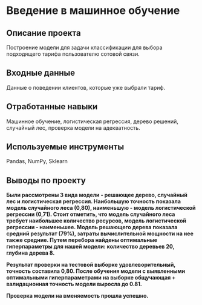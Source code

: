 # Введение в машинное обучение
## Описание проекта
Построение модели для задачи классификации для выбора подходящего тарифа пользователю сотовой связи.
## Входные данные
Данные о поведении клиентов, которые уже выбрали тариф.
## Отработанные навыки
Машинное обучение, логистическая регрессия, дерево решений, случайный лес, проверка модели на адекватность.
## Используемые инструменты
Pandas, NumPy, Sklearn
## Выводы по проекту
**Были рассмотрены 3 вида модели - решающее дерево, случайный лес и логистическая регрессия. Наибольшую точность показала модель случайного леса (0,80), наименьшую - модель логистической регрессии (0,71). Стоит отметить, что модель случайного леса требует наибольшее количество ресурсов, модель логистической регрессии - наименьшее. Модель решающего дерева показала средний результат (79%), затраты вычислительной мощности на нее также средние. Путем перебора найдены оптимальные гиперпараметры для нашей модели: количество деревьев 20, глубина дерева 8.**

**Результат проверки на тестовой выборке удовлеворительный, точность составила 0,80. После обучения модели с выявленными оптимальными гиперпараметрами на выборке общучающая + валидационная точность модели выросла до 0.81.**

**Проверка модели на вменяемость прошла успешно.**